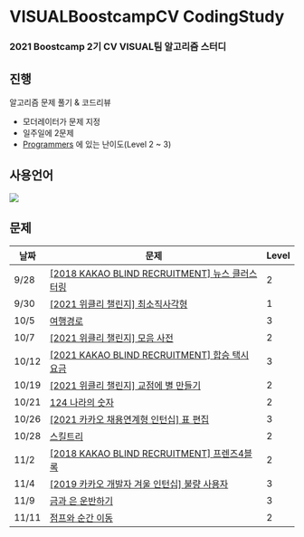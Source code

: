 # VISUALBoostcampCV CodingStudy
### 2021 Boostcamp 2기 CV VISUAL팀 알고리즘 스터디
## 진행
알고리즘 문제 풀기 & 코드리뷰

+ 모더레이터가 문제 지정
+ 일주일에 2문제
+ [Programmers](https://programmers.co.kr/) 에 있는 난이도(Level 2 ~ 3)

## 사용언어
<img src="https://img.shields.io/badge/Python-3766AB?style=flat-square&logo=Python&logoColor=white"/></a>

## 문제

| 날짜 | 문제 | Level |
|---|---|---|
|9/28|[[2018 KAKAO BLIND RECRUITMENT] 뉴스 클러스터링](https://programmers.co.kr/learn/courses/30/lessons/17677?language=python3)  | 2 | 
|9/30|[[2021 위클리 챌린지] 최소직사각형](https://programmers.co.kr/learn/courses/30/lessons/86491)  | 1 | 
|10/5|[여행경로](https://programmers.co.kr/learn/courses/30/lessons/43164?language=python3)  | 3 | 
|10/7|[[2021 위클리 챌린지] 모음 사전](https://programmers.co.kr/learn/courses/30/lessons/84512)  | 2 |
|10/12|[[2021 KAKAO BLIND RECRUITMENT] 합승 택시 요금](https://programmers.co.kr/learn/courses/30/lessons/72413)|3|
|10/19|[[2021 위클리 챌린지] 교점에 별 만들기](https://programmers.co.kr/learn/courses/30/lessons/87377)|2|
|10/21|[124 나라의 숫자](https://programmers.co.kr/learn/courses/30/lessons/12899?language=python3)|2|
|10/26|[[2021 카카오 채용연계형 인턴십] 표 편집](https://programmers.co.kr/learn/courses/30/lessons/81303)|3|
|10/28|[스킬트리](https://programmers.co.kr/learn/courses/30/lessons/49993?language=python3)|2|
|11/2|[[2018 KAKAO BLIND RECRUITMENT] 프렌즈4블록](https://programmers.co.kr/learn/courses/30/lessons/17679)|2|
|11/4|[[2019 카카오 개발자 겨울 인턴십] 불량 사용자](https://programmers.co.kr/learn/courses/30/lessons/64064)|3|
|11/9|[금과 은 운반하기](https://programmers.co.kr/learn/courses/30/lessons/86053)|3|
|11/11|[점프와 순간 이동](https://programmers.co.kr/learn/courses/30/lessons/12980)|2|
